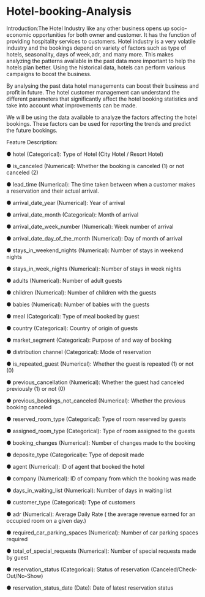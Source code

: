 # Hotel-booking-Analysis 
Introduction:The Hotel Industry like any other business opens up socio-economic opportunities for both owner and customer. It has the function of providing hospitality services to customers.
Hotel industry is a very volatile industry and the bookings depend on variety of factors such as type of hotels, seasonality, days of week,adr, and many more. This makes analyzing the patterns available in the past data more important to help the hotels plan better. Using the historical data, hotels can perform various campaigns to boost the 
business.

By analysing the past data hotel managements can boost their business and profit in future.
The hotel customer management can understand the different parameters that significantly affect the hotel booking statistics and take into account what improvements can be made.

We will be using the data available to analyze the factors affecting the hotel bookings. These factors can be used for reporting the trends and predict the future bookings.

Feature Description:

●	hotel (Categorical): Type of Hotel (City Hotel / Resort Hotel)

●	is_canceled (Numerical): Whether the booking is canceled (1) or not canceled (2)

●	lead_time (Numerical): The time taken between when a customer makes a reservation and their actual arrival. 

●	arrival_date_year (Numerical): Year of arrival

●	arrival_date_month (Categorical): Month of arrival

●	arrival_date_week_number (Numerical): Week number of arrival


●	arrival_date_day_of_the_month (Numerical): Day of month of arrival

●	stays_in_weekend_nights (Numerical): Number of stays in weekend nights

●	stays_in_week_nights (Numerical): Number of stays in week nights

●	adults (Numerical): Number of adult guests

●	children (Numerical): Number of children with the guests

●	babies (Numerical): Number of babies with the guests

●	meal (Categorical): Type of meal booked by guest

●	country (Categorical): Country of origin of guests

●	market_segment (Categorical): Purpose of and way of booking

●	distribution channel (Categorical): Mode of reservation

●	is_repeated_guest (Numerical): Whether the guest is repeated (1) or not (0)

●	previous_cancellation (Numerical): Whether the guest had canceled previously (1) or not (0)

●	previous_bookings_not_canceled (Numerical): Whether the previous booking canceled

●	reserved_room_type (Categorical): Type of room reserved by guests

●	assigned_room_type (Categorical): Type of room assigned to the guests

●	booking_changes (Numerical): Number of changes made to the booking

●	deposite_type (Categorical)e: Type of deposit made

●	agent (Numerical): ID of agent that booked the hotel

●	company (Numerical): ID of company from which the booking was made

●	days_in_waiting_list (Numerical): Number of days in waiting list

●	customer_type (Categorical): Type of customers

●	adr (Numerical): Average Daily Rate ( the average revenue earned for an occupied room on a given day.)

●	required_car_parking_spaces (Numerical): Number of car parking spaces required

●	total_of_special_requests (Numerical): Number of special requests made by guest

●	reservation_status (Categorical): Status of reservation (Canceled/Check-Out/No-Show)

●	reservation_status_date (Date): Date of latest reservation status



